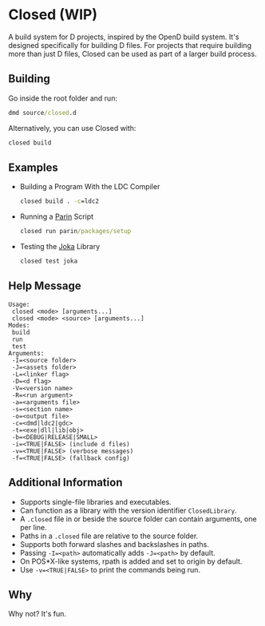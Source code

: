 # Closed (WIP)

A build system for D projects, inspired by the OpenD build system.
It's designed specifically for building D files.
For projects that require building more than just D files, Closed can be used as part of a larger build process.

## Building

Go inside the root folder and run:

```cmd
dmd source/closed.d
```

Alternatively, you can use Closed with:

```cmd
closed build
```

## Examples

* Building a Program With the LDC Compiler

    ```cmd
    closed build . -c=ldc2
    ```

* Running a [Parin](https://github.com/Kapendev/parin) Script

    ```cmd
    closed run parin/packages/setup
    ```

* Testing the [Joka](https://github.com/Kapendev/joka) Library

    ```cmd
    closed test joka
    ```

## Help Message

```
Usage:
 closed <mode> [arguments...]
 closed <mode> <source> [arguments...]
Modes:
 build
 run
 test
Arguments:
 -I=<source folder>
 -J=<assets folder>
 -L=<linker flag>
 -D=<d flag>
 -V=<version name>
 -R=<run argument>
 -a=<arguments file>
 -s=<section name>
 -o=<output file>
 -c=<dmd|ldc2|gdc>
 -t=<exe|dll|lib|obj>
 -b=<DEBUG|RELEASE|SMALL>
 -i=<TRUE|FALSE> (include d files)
 -v=<TRUE|FALSE> (verbose messages)
 -f=<TRUE|FALSE> (fallback config)
```

## Additional Information

* Supports single-file libraries and executables.
* Can function as a library with the version identifier `ClosedLibrary`.
* A `.closed` file in or beside the source folder can contain arguments, one per line.
* Paths in a `.closed` file are relative to the source folder.
* Supports both forward slashes and backslashes in paths.
* Passing `-I=<path>` automatically adds `-J=<path>` by default.
* On POS*X-like systems, rpath is added and set to origin by default.
* Use `-v=<TRUE|FALSE>` to print the commands being run.

## Why

Why not? It's fun.
